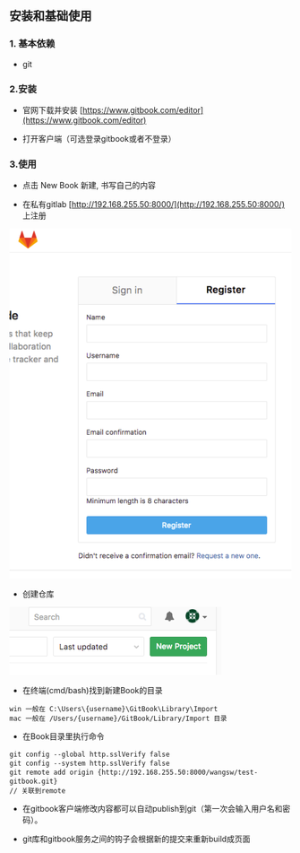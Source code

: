 ## 安装和基础使用

### 1. 基本依赖

* git

### 2.安装

* 官网下载并安装  [https://www.gitbook.com/editor](https://www.gitbook.com/editor)

* 打开客户端（可选登录gitbook或者不登录）

### 3.使用

* 点击 New Book 新建, 书写自己的内容    

* 在私有gitlab [http://192.168.255.50:8000/](http://192.168.255.50:8000/) 上注册

![](/assets/gitlab-register.png)

* 创建仓库

![](/assets/gitlab-new.png)

* 在终端(cmd/bash)找到新建Book的目录

```
win 一般在 C:\Users\{username}\GitBook\Library\Import
mac 一般在 /Users/{username}/GitBook/Library/Import 目录

```
* 在Book目录里执行命令

```
git config --global http.sslVerify false
git config --system http.sslVerify false
git remote add origin {http://192.168.255.50:8000/wangsw/test-gitbook.git}
// 关联到remote
```

* 在gitbook客户端修改内容都可以自动publish到git（第一次会输入用户名和密码）。

* git库和gitbook服务之间的钩子会根据新的提交来重新build成页面



